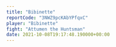 ```yaml
---
title: "Bibinette"
reportCode: "3NWZ9pcKAbYPfqxC"
player: "Bibinette"
fight: "Attumen the Huntsman"
date: 2021-10-08T19:17:48.190000+00:00
---
```

